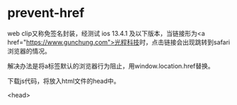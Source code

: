 # prevent-href
web clip又称免签名封装，经测试 ios 13.4.1 及以下版本，当链接形为\<a href="https://www.gunchung.com">光程科技</a>时，点击链接会出现跳转到safari浏览器的情况。

解决办法是将a标签默认的浏览器行为阻止，用window.location.href替换。

下载js代码，将<script src="你的目录/prevent-href.js"></script>放入html文件的head中。

\<head>
    <meta charset="UTF-8">
    <title>Title</title>
    <script src="./prevent-href.js"></script>
</head>
